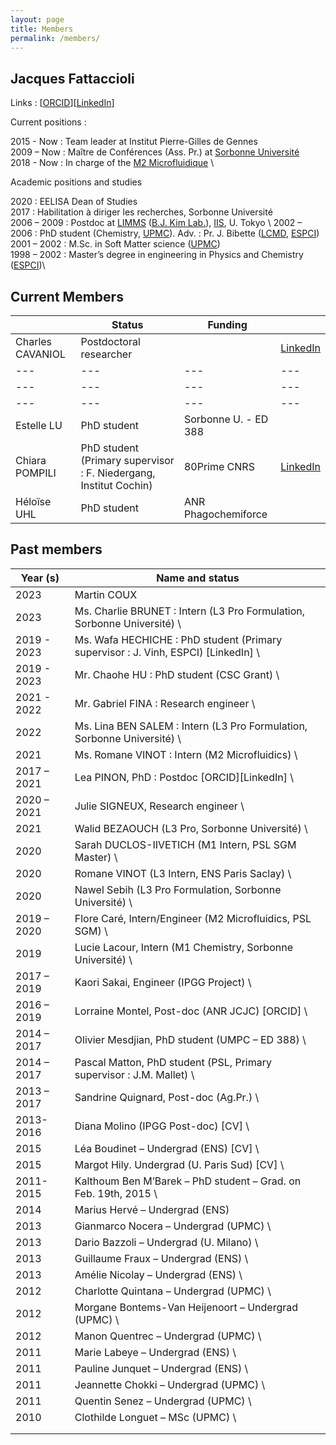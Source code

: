 ```yaml
---
layout: page
title: Members
permalink: /members/
---
```


## Jacques Fattaccioli

Links : [[ORCID](https://orcid.org/0000-0002-0095-2576)][[LinkedIn](https://www.linkedin.com/in/jacquesfattaccioli/)]

Current positions : 

2015 - Now : Team leader at Institut Pierre-Gilles de Gennes \
2009 – Now : Maître de Conférences (Ass. Pr.) at [Sorbonne Université](http://www.sorbonne-universite.fr/) \
2018 - Now : In charge of the [M2 Microfluidique](https://microfluidics-master.fr/) \

Academic positions and studies

2020 : EELISA Dean of Studies \
2017 : Habilitation à diriger les recherches, Sorbonne Université  \
2006 – 2009 : Postdoc at [LIMMS](http://limmshp.iis.u-tokyo.ac.jp/) ([B.J. Kim Lab.](http://www.kimlab.iis.u-tokyo.ac.jp/english/index.html)), [IIS](http://iis.u-tokyo.ac.jp/), U. Tokyo  \\
2002 – 2006 : PhD student (Chemistry, [UPMC](http://www.upmc.fr/)). Adv. : Pr. J. Bibette ([LCMD](https://www.lcmd.espci.fr/), [ESPCI](http://www.espci.fr/)) \
2001 – 2002 : M.Sc. in Soft Matter science ([UPMC](http://www.upmc.fr/)) \
1998 – 2002 : Master’s degree in engineering in Physics and Chemistry ([ESPCI](http://www.espci.fr/))\

## Current Members

|  | Status | Funding |  |
|---|---|---|---|
| Charles CAVANIOL | Postdoctoral researcher |  | [LinkedIn](https://www.linkedin.com/in/charles-cavaniol-928268130/?originalSubdomain=fr/) |
|---|---|---|---|
|---|---|---|---|
|---|---|---|---|
| Estelle LU | PhD student | Sorbonne U. - ED 388 |  |
| Chiara POMPILI | PhD student (Primary supervisor : F. Niedergang, Institut Cochin) | 80Prime CNRS | [LinkedIn](https://www.linkedin.com/in/chiara-pompili-855320230/) |
| Héloïse UHL | PhD student | ANR Phagochemiforce |  |



## Past members

| Year (s) | Name and status |
|---|---|
| 2023 | Martin COUX | Postdoctoral researcher - ANR Phosphalgues - [LinkedIn](https://www.linkedin.com/in/martin-coux/) |
| 2023 | Ms. Charlie BRUNET : Intern (L3 Pro Formulation, Sorbonne Université) \ |
| 2019 - 2023 | Ms. Wafa HECHICHE : PhD student (Primary supervisor : J. Vinh, ESPCI) [LinkedIn] \ |
| 2019 - 2023 | Mr. Chaohe HU : PhD student (CSC Grant) \ |
| 2021 - 2022 | Mr. Gabriel FINA : Research engineer \ |
| 2022 | Ms. Lina BEN SALEM : Intern (L3 Pro Formulation, Sorbonne Université) \ |
| 2021 | Ms. Romane VINOT : Intern (M2 Microfluidics) \ |
| 2017 – 2021 | Lea PINON, PhD : Postdoc [ORCID][LinkedIn] \ |
| 2020 – 2021 |  Julie SIGNEUX, Research engineer \ |
| 2021 |  Walid BEZAOUCH (L3 Pro, Sorbonne Université) \ |
| 2020 |  Sarah DUCLOS-IIVETICH (M1 Intern, PSL SGM Master) \ |
| 2020 |  Romane VINOT (L3 Intern, ENS Paris Saclay) \ |
| 2020 |  Nawel Sebih (L3 Pro Formulation, Sorbonne Université) \ |
| 2019 – 2020 |  Flore Caré, Intern/Engineer (M2 Microfluidics, PSL SGM) \ |
| 2019 |  Lucie Lacour, Intern (M1 Chemistry, Sorbonne Université) \ |
| 2017 – 2019 |  Kaori Sakai, Engineer (IPGG Project) \ |
| 2016 – 2019 |  Lorraine Montel, Post-doc (ANR JCJC) [ORCID] \ |
| 2014 – 2017 |  Olivier Mesdjian, PhD student (UMPC – ED 388) \ |
| 2014 – 2017 |  Pascal Matton, PhD student (PSL, Primary supervisor : J.M. Mallet) \ |
| 2013 – 2017 |  Sandrine Quignard, Post-doc (Ag.Pr.) \ |
| 2013-2016 |  Diana Molino (IPGG Post-doc) [CV] \ |
| 2015 |  Léa Boudinet – Undergrad (ENS) [CV] \ |
| 2015 |  Margot Hily. Undergrad (U. Paris Sud) [CV] \ |
| 2011-2015 |  Kalthoum Ben M’Barek – PhD student – Grad. on Feb. 19th, 2015 \ |
| 2014 | Marius Hervé – Undergrad (ENS) |
| 2013 |  Gianmarco Nocera – Undergrad (UPMC) \ |
| 2013 | Dario Bazzoli – Undergrad (U. Milano) \ |
| 2013 |  Guillaume Fraux – Undergrad (ENS) \ |
| 2013 | Amélie Nicolay – Undergrad (ENS) \ |
| 2012 |  Charlotte Quintana – Undergrad (UPMC) \ |
| 2012 |  Morgane Bontems-Van Heijenoort – Undergrad (UPMC) \ |
| 2012 |  Manon Quentrec – Undergrad (UPMC) \ |
| 2011 |  Marie Labeye – Undergrad (ENS) \ |
| 2011 |  Pauline Junquet – Undergrad (ENS) \ |
| 2011 |  Jeannette Chokki – Undergrad (UPMC) \ |
| 2011 |  Quentin Senez – Undergrad (UPMC) \ |
| 2010 |  Clothilde Longuet – MSc (UPMC) \ |
|  |  |
|  |  |
